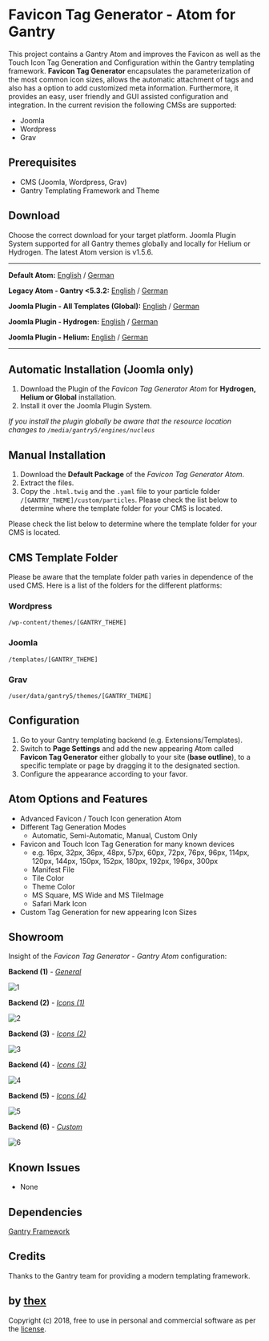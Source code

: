 # Favicon Tag Generator - Atom for Gantry
This project contains a Gantry Atom and improves the Favicon as well as the Touch Icon Tag Generation and Configuration within the Gantry templating framework. **Favicon Tag Generator** encapsulates the parameterization of the most common icon sizes, allows the automatic attachment of tags and also has a option to add customized meta information. Furthermore, it provides an easy, user friendly and GUI assisted configuration and integration. In the current revision the following CMSs are supported:
* Joomla
* Wordpress
* Grav

## Prerequisites
* CMS (Joomla, Wordpress, Grav)
* Gantry Templating Framework and Theme

## Download
Choose the correct download for your target platform. Joomla Plugin System supported for all Gantry themes globally and locally for Helium or Hydrogen. The latest Atom version is v1.5.6.
___
**Default Atom:**
[English](https://github.com/thexmanxyz/Favicon-Tag-Generator-Atom-Gantry/releases/download/v1.0.0/fta.atom.only.EN.v1.0.0.zip) / [German](https://github.com/thexmanxyz/Favicon-Tag-Generator-Atom-Gantry/releases/download/v1.0.0/fta.atom.only.DE.v1.0.0.zip)

**Legacy Atom - Gantry <5.3.2:**
[English](https://github.com/thexmanxyz/Favicon-Tag-Generator-Atom-Gantry/releases/download/v1.0.0/fta.atom.only.legacy.EN.v1.0.0.zip) / [German](https://github.com/thexmanxyz/Favicon-Tag-Generator-Atom-Gantry/releases/download/v1.0.0/fta.atom.only.legacy.DE.v1.0.0.zip)

**Joomla Plugin - All Templates (Global):**
[English](https://github.com/thexmanxyz/Favicon-Tag-Generator-Atom-Gantry/releases/download/v1.0.0/fta.j3.global.EN.v1.0.0.zip) / [German](https://github.com/thexmanxyz/Favicon-Tag-Generator-Atom-Gantry/releases/download/v1.5.6/fta.j3.global.DE.v1.0.0.zip)

**Joomla Plugin - Hydrogen:**
[English](https://github.com/thexmanxyz/Favicon-Tag-Generator-Atom-Gantry/releases/download/v1.0.0/fta.j3.hydrogen.EN.v1.0.0.zip) / [German](https://github.com/thexmanxyz/Favicon-Tag-Generator-Atom-Gantry/releases/download/v1.0.0/fta.j3.hydrogen.DE.v1.0.0.zip)

**Joomla Plugin - Helium:**
[English](https://github.com/thexmanxyz/Favicon-Tag-Generator-Atom-Gantry/releases/download/v1.0.0/fta.j3.helium.EN.v1.0.0.zip) / [German](https://github.com/thexmanxyz/Favicon-Tag-Generator-Atom-Gantry/releases/download/v1.0.0/fta.j3.helium.DE.v1.0.0.zip)
___

## Automatic Installation (Joomla only)
1. Download the Plugin of the *Favicon Tag Generator Atom* for **Hydrogen, Helium or Global** installation.
2. Install it over the Joomla Plugin System.

*If you install the plugin globally be aware that the resource location changes to `/media/gantry5/engines/nucleus`*

## Manual Installation
1. Download the **Default Package** of the *Favicon Tag Generator Atom*.
2. Extract the files.
3. Copy the `.html.twig` and the `.yaml` file to your particle folder `/[GANTRY_THEME]/custom/particles`. Please check the list below to determine where the template folder for your CMS is located.
   
Please check the list below to determine where the template folder for your CMS is located.

## CMS Template Folder
Please be aware that the template folder path varies in dependence of the used CMS. Here is a list of the folders for the different platforms:

### Wordpress
`/wp-content/themes/[GANTRY_THEME]`

### Joomla
`/templates/[GANTRY_THEME]`

### Grav
`/user/data/gantry5/themes/[GANTRY_THEME]`

## Configuration
1. Go to your Gantry templating backend (e.g. Extensions/Templates).
2. Switch to **Page Settings** and add the new appearing Atom called **Favicon Tag Generator** either globally to your site (**base outline**), to a specific template or page by dragging it to the designated section.
3. Configure the appearance according to your favor.

## Atom Options and Features
* Advanced Favicon / Touch Icon generation Atom
* Different Tag Generation Modes
  * Automatic, Semi-Automatic, Manual, Custom Only
* Favicon and Touch Icon Tag Generation for many known devices
  * e.g. 16px, 32px, 36px, 48px, 57px, 60px, 72px, 76px, 96px, 114px, 120px, 144px, 150px, 152px, 180px, 192px, 196px, 300px
  * Manifest File
  * Tile Color
  * Theme Color
  * MS Square, MS Wide and MS TileImage
  * Safari Mark Icon
 * Custom Tag Generation for new appearing Icon Sizes

## Showroom
Insight of the *Favicon Tag Generator - Gantry Atom* configuration:

**Backend (1)** - *[General](/screenshots/backend_general.png)*

![1](/screenshots/backend_general.png)

**Backend (2)** - *[Icons (1)](/screenshots/backend_icon1.png)*

![2](/screenshots/backend_icon1.png)

**Backend (3)** - *[Icons (2)](/screenshots/backend_icon2.png)*

![3](/screenshots/backend_icon2.png)

**Backend (4)** - *[Icons (3)](/screenshots/backend_icon3.png)*

![4](/screenshots/backend_icon3.png)

**Backend (5)** - *[Icons (4)](/screenshots/backend_icon4.png)*

![5](/screenshots/backend_icon4.png)

**Backend (6)** - *[Custom](/screenshots/backend_custom.png)*

![6](/screenshots/backend_custom.png)

## Known Issues
* None

## Dependencies
[Gantry Framework](http://gantry.org/)

## Credits
Thanks to the Gantry team for providing a modern templating framework.

## by [thex](https://github.com/thexmanxyz)
Copyright (c) 2018, free to use in personal and commercial software as per the [license](/LICENSE.md).

